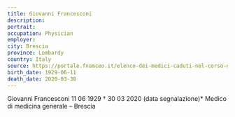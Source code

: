 ```yaml
---
title: Giovanni Francesconi
description: 
portrait: 
occupation: Physician
employer: 
city: Brescia
province: Lombardy
country: Italy
source: https://portale.fnomceo.it/elenco-dei-medici-caduti-nel-corso-dellepidemia-di-covid-19/
birth_date: 1929-06-11
death_date: 2020-03-30
---
```


Giovanni Francesconi 11 06 1929 † 30 03 2020 (data segnalazione)*
Medico di medicina generale – Brescia